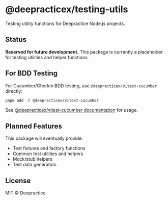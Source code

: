 # @deepracticex/testing-utils

Testing utility functions for Deepractice Node.js projects.

## Status

**Reserved for future development.** This package is currently a placeholder for testing utilities and helper functions.

## For BDD Testing

For Cucumber/Gherkin BDD testing, use `@deepracticex/vitest-cucumber` directly:

```bash
pnpm add -D @deepracticex/vitest-cucumber
```

See [@deepracticex/vitest-cucumber documentation](https://www.npmjs.com/package/@deepracticex/vitest-cucumber) for usage.

## Planned Features

This package will eventually provide:

- Test fixtures and factory functions
- Common test utilities and helpers
- Mock/stub helpers
- Test data generators

## License

MIT © Deepractice
